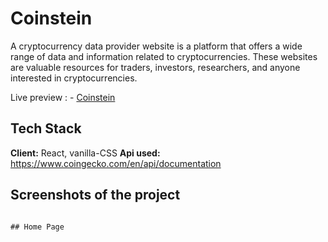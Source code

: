 
# Coinstein


A cryptocurrency data provider website is a platform that offers a wide range of data and information related to cryptocurrencies. These websites are valuable resources for traders, investors, researchers, and anyone interested in cryptocurrencies.


Live preview : - [Coinstein](https://bombayestates-bkta86j4k-devkartikbhardwaj.vercel.app/)


## Tech Stack

**Client:** React, vanilla-CSS
**Api used:** https://www.coingecko.com/en/api/documentation


## Screenshots of the project

                                                                                   ## Home Page

